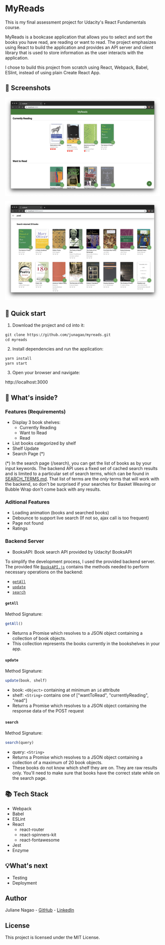 # MyReads

This is my final assessment project for Udacity's React Fundamentals course.

MyReads is a bookcase application that allows you to select and sort the books you have read, are reading or want to read. The project emphasizes using React to build the application and provides an API server and client library that is used to store information as the user interacts with the application.

I chose to build this project from scratch using React, Webpack, Babel, ESlint, instead of using plain Create React App.

## 👀 Screenshots

![myreads-screenshot-1](./src/assets/images/myreads-screenshot-1.png)

![myreads-screenshot-2](./src/assets/images/myreads-screenshot-2.png)

## 🚀 Quick start

1. Download the project and cd into it:

```
git clone https://github.com/junagao/myreads.git
cd myreads
```

2. Install dependencies and run the application:

```
yarn install
yarn start
```

3. Open your browser and navigate:

  http://localhost:3000

## 🧐 What's inside?

### Features (Requirements)

* Display 3 book shelves:
  * Currently Reading
  * Want to Read
  * Read
* List books categorized by shelf
* Shelf Update
* Search Page (*)

(*) In the search page (/search), you can get the list of books as by your input keywords. The backend API uses a fixed set of cached search results and is limited to a particular set of search terms, which can be found in [SEARCH_TERMS.md](SEARCH_TERMS.md). That list of terms are the _only_ terms that will work with the backend, so don't be surprised if your searches for Basket Weaving or Bubble Wrap don't come back with any results.

### Aditional Features

* Loading animation (books and searched books)
* Debounce to support live search (If not so, ajax call is too frequent)
* Page not found
* Ratings

### Backend Server

* BooksAPI: Book search API provided by Udacity! BooksAPI

To simplify the development process, I used the provided backend server. The provided file [`BooksAPI.js`](./src/BooksAPI.js) contains the methods needed to perform necessary operations on the backend:

* [`getAll`](#getall)
* [`update`](#update)
* [`search`](#search)

#### `getAll`

Method Signature:

```js
getAll()
```

* Returns a Promise which resolves to a JSON object containing a collection of book objects.
* This collection represents the books currently in the bookshelves in your app.

#### `update`

Method Signature:

```js
update(book, shelf)
```

* book: `<Object>` containing at minimum an `id` attribute
* shelf: `<String>` contains one of ["wantToRead", "currentlyReading", "read"]  
* Returns a Promise which resolves to a JSON object containing the response data of the POST request

#### `search`

Method Signature:

```js
search(query)
```

* query: `<String>`
* Returns a Promise which resolves to a JSON object containing a collection of a maximum of 20 book objects.
* These books do not know which shelf they are on. They are raw results only. You'll need to make sure that books have the correct state while on the search page.

## 📚 Tech Stack

* Webpack
* Babel
* ESLint
* React
  * react-router
  * react-spinners-kit
  * react-fontawesome
* Jest
* Enzyme

## 💡What's next

* Testing
* Deployment

## Author

Juliane Nagao - [GitHub](https://github.com/junagao) - [LinkedIn](https://www.linkedin.com/in/junagao/)

## License

This project is licensed under the MIT License.